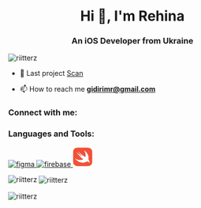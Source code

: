 <h1 align="center">Hi 👋, I'm Rehina</h1>
<h3 align="center">An iOS Developer from Ukraine</h3>

<p align="left"> <img src="https://komarev.com/ghpvc/?username=riitterz&label=Profile%20views&color=0e75b6&style=flat" alt="riitterz" /> </p>

- 🔭 Last project [Scan](https://github.com/riitterz/ScanAppSwiftUI)

- 📫 How to reach me **gidirimr@gmail.com**

<h3 align="left">Connect with me:</h3>
<p align="left">
</p>

<h3 align="left">Languages and Tools:</h3>
<p align="left"> <a href="https://www.figma.com/" target="_blank" rel="noreferrer"> <img src="https://www.vectorlogo.zone/logos/figma/figma-icon.svg" alt="figma" width="40" height="40"/> </a> <a href="https://firebase.google.com/" target="_blank" rel="noreferrer"> <img src="https://www.vectorlogo.zone/logos/firebase/firebase-icon.svg" alt="firebase" width="40" height="40"/> </a> <a href="https://developer.apple.com/swift/" target="_blank" rel="noreferrer"> <img src="https://raw.githubusercontent.com/devicons/devicon/master/icons/swift/swift-original.svg" alt="swift" width="40" height="40"/> </a> </p>

<p><img align="left" src="https://github-readme-stats.vercel.app/api/top-langs?username=riitterz&show_icons=true&locale=en&layout=compact" alt="riitterz" /></p>

<p>&nbsp;<img align="center" src="https://github-readme-stats.vercel.app/api?username=riitterz&show_icons=true&locale=en" alt="riitterz" /></p>

<p><img align="center" src="https://github-readme-streak-stats.herokuapp.com/?user=riitterz&" alt="riitterz" /></p>
